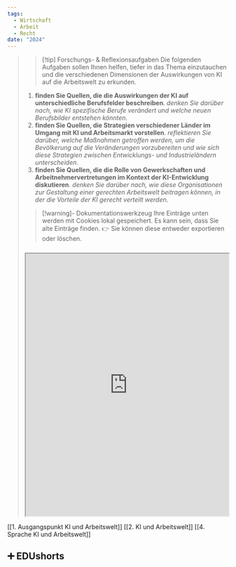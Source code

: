```yaml
---
tags:
  - Wirtschaft
  - Arbeit
  - Recht
date: "2024"
---
```

>>[!tip] Forschungs- & Reflexionsaufgaben
>Die folgenden Aufgaben sollen Ihnen helfen, tiefer in das Thema einzutauchen und die verschiedenen Dimensionen der Auswirkungen von KI auf die Arbeitswelt zu erkunden.
>1. **finden Sie Quellen, die die Auswirkungen der KI auf unterschiedliche Berufsfelder beschreiben**. *denken Sie darüber nach, wie KI spezifische Berufe verändert und welche neuen Berufsbilder entstehen könnten*.
>2. **finden Sie Quellen, die Strategien verschiedener Länder im Umgang mit KI und Arbeitsmarkt vorstellen**. *reflektieren Sie darüber, welche Maßnahmen getroffen werden, um die Bevölkerung auf die Veränderungen vorzubereiten und wie sich diese Strategien zwischen Entwicklungs- und Industrieländern unterscheiden*.
>3. **finden Sie Quellen, die die Rolle von Gewerkschaften und Arbeitnehmervertretungen im Kontext der KI-Entwicklung diskutieren**. *denken Sie darüber nach, wie diese Organisationen zur Gestaltung einer gerechten Arbeitswelt beitragen können, in der die Vorteile der KI gerecht verteilt werden*.
>   
>>[!warning]- Dokumentationswerkzeug 
>Ihre Einträge unten werden mit Cookies lokal gespeichert. Es kann sein, dass Sie alte Einträge finden. 
>👉 Sie können diese entweder exportieren oder löschen.
>#####
><iframe width="100%" height="600" src="https://app.Lumi.education/run/nYkJQz" allowfullscreen allow="geolocation *; autoplay; encrypted-media"></iframe>


[[1. Ausgangspunkt KI und Arbeitswelt]]
[[2. KI und Arbeitswelt]]
[[4. Sprache KI und Arbeitswelt]]

## ➕ EDUshorts
